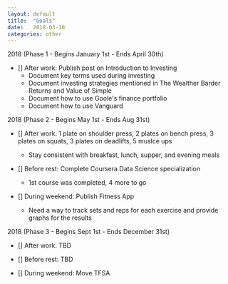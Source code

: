 ```yaml
---
layout: default
title:  "Goals"
date:   2018-03-10 
categories: other
---
```

2018 (Phase 1 - Begins January 1st - Ends April 30th)
* [] After work: Publish post on Introduction to Investing  
	* Document key terms used during investing  
	* Document investing strategies mentioned in The Wealther Barder Returns and Value of Simple
	* Document how to use Goole's finance portfolio
	* Document how to use Vanguard

2018 (Phase 2 - Begins May 1st - Ends Aug 31st)
* [] After work: 1 plate on shoulder press, 2 plates on bench press, 3 plates on squats, 3 plates on deadlifts, 5 muslce ups  
	* Stay consistent with breakfast, lunch, supper, and evening meals

* [] Before rest: Complete Coursera Data Science specialization  
	* 1st course was completed, 4 more to go

* [] During weekend: Publish Fitness App  
	* Need a way to track sets and reps for each exercise and provide graphs for the results

2018 (Phase 3 - Begins Sept 1st - Ends December 31st)
* [] After work: TBD

* [] Before rest: TBD

* [] During weekend: Move TFSA 